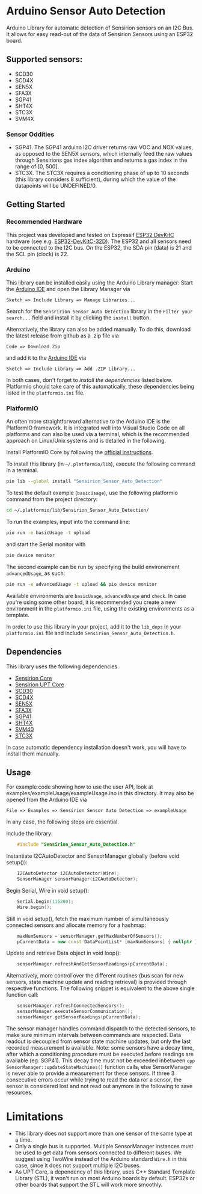 # Arduino Sensor Auto Detection

Arduino Library for automatic detection of Sensirion sensors on an I2C Bus. It allows for easy read-out of the data of Sensirion Sensors using an ESP32 board.

## Supported sensors:

- SCD30
- SCD4X
- SEN5X
- SFA3X
- SGP41
- SHT4X
- STC3X
- SVM4X

### Sensor Oddities
- SGP41. The SGP41 arduino I2C driver returns raw VOC and NOX values, as opposed to the SEN5X sensors, which internally feed the raw values through Sensirions gas index algorithm and returns a gas index in the range of [0, 500].
- STC3X. The STC3X requires a conditioning phase of up to 10 seconds (this library considers 8 sufficient), during which the value of the datapoints will be UNDEFINED/0.

## Getting Started

### Recommended Hardware

This project was developed and tested on Espressif [ESP32 DevKitC](https://www.espressif.com/en/products/devkits/esp32-devkitc) hardware (see e.g. [ESP32-DevKitC-32D](https://www.digikey.com/en/products/detail/espressif-systems/ESP32-DEVKITC-32D/9356990)).
The ESP32 and all sensors need to be connected to the I2C bus. On the ESP32, the SDA pin (data) is 21 and the SCL pin (clock) is 22.

### Arduino

This library can be installed easily using the Arduino Library manager:
Start the [Arduino IDE](http://www.arduino.cc/en/main/software) and open the Library Manager via

    Sketch => Include Library => Manage Libraries...

Search for the `Sensririon Sensor Auto Detection` library in the `Filter your search...` field and install it by clicking the `install` button.

Alternatively, the library can also be added manually. To do this, download the latest release from github as a .zip file via

    Code => Download Zip

and add it to the [Arduino IDE](http://www.arduino.cc/en/main/software) via

    Sketch => Include Library => Add .ZIP Library...

In both cases, don't forget to _install the dependencies_ listed below. Platformio should take care of this automatically, these dependencies being listed in the `platformio.ini` file.

### PlatformIO
An often more straightforward alternative to the Arduino IDE is the PlatformIO framework. It is integrated well into Visual Studio Code on all platforms and can also be used via a terminal, which is the recommended approach on Linux/Unix systems and is detailed in the following.

Install PlatformIO Core by following the [official instructions](https://docs.platformio.org/en/latest/core/installation/methods/index.html).

To install this library (in `~/.platformio/lib`), execute the following command in a terminal.
```bash
pio lib --global install "Sensirion_Sensor_Auto_Detection"
```
To test the default example (`basicUsage`), use the following platformio command from the project directory:
```bash
cd ~/.platformio/lib/Sensirion_Sensor_Auto_Detection/
```
To run the examples, input into the command line:
```bash
pio run -e basicUsage -t upload
```
and start the Serial monitor with
```bash
pio device monitor
```
The second example can be run by specifying the build environement `advancedUsage`, as such:
```bash
pio run -e advancedUsage -t upload && pio device monitor
```
Available environments are `basicUsage`, `advancedUsage` and `check`.
In case you're using some other board, it is recommended you create a new environment in the `platformio.ini` file, using the existing environments as a template.

In order to use this library in your project, add it to the `lib_deps` in your `platformio.ini` file and include `Sensirion_Sensor_Auto_Detection.h`.

## Dependencies

This library uses the following dependencies.

* [Sensirion Core](https://github.com/Sensirion/arduino-core)
* [Sensirion UPT Core](https://github.com/Sensirion/upt-core)
* [SCD30](https://github.com/Sensirion/arduino-i2c-scd30)
* [SCD4X](https://github.com/Sensirion/arduino-i2c-scd4x)
* [SEN5X](https://github.com/Sensirion/arduino-i2c-sen5x)
* [SFA3X](https://github.com/Sensirion/arduino-i2c-sfa3x)
* [SGP41](https://github.com/Sensirion/arduino-i2c-sgp41)
* [SHT4X](https://github.com/Sensirion/arduino-i2c-sht4x)
* [SVM40](https://github.com/Sensirion/arduino-i2c-svm40)
* [STC3X](https://github.com/Sensirion/arduino-i2c-stc3x)

In case automatic dependency installation doesn't work, you will have to install them manually.

## Usage

For example code showing how to use the user API, look at examples/exampleUsage/exampleUsage.ino in this directory. It may also be opened from the Arduino IDE via

    File => Examples => Sensirion Sensor Auto Detection => exampleUsage

In any case, the following steps are essential.

Include the library:
```cpp
    #include "Sensirion_Sensor_Auto_Detection.h"
```
Instantiate I2CAutoDetector and SensorManager globally (before void setup()):

```cpp
    I2CAutoDetector i2CAutoDetector(Wire);
    SensorManager sensorManager(i2CAutoDetector);
```
Begin Serial, Wire in void setup():

```cpp
    Serial.begin(115200);
    Wire.begin();
```

Still in void setup(), fetch the maximum number of simultaneously connected sensors and allocate memory for a hashmap:
```cpp
    maxNumSensors = sensorManager.getMaxNumberOfSensors();
    pCurrentData = new const DataPointList* [maxNumSensors] { nullptr };
```

Update and retrieve Data object in void loop():
```cpp
    sensorManager.refreshAndGetSensorReadings(pCurrentData);
```

Alternatively, more control over the different routines (bus scan for new sensors, state machine update and reading retrieval) is provided through respective functions. The following snippet is equivalent to the above single function call:
```cpp
    sensorManager.refreshConnectedSensors();
    sensorManager.executeSensorCommunication();
    sensorManager.getSensorReadings(pCurrentData);
```

The sensor manager handles command dispatch to the detected sensors, to make sure minimum intervals between commands are respected. Data readout is decoupled from sensor state machine updates, but only the last recorded measurement is available. Note: some sensors have a decay time, after which a conditioning procedure must be executed before readings are available (eg. SGP41). This decay time must not be exceeded inbetween ```cpp SensorManager::updateStateMachines()``` function calls, else SensorManager is never able to provide a measurement for these sensors.
If three 3 consecutive errors occur while trying to read the data ror a sensor, the sensor is considered lost and not read out anymore in the following to save resources.

# Limitations

- This library does not support more than one sensor of the same type at a time.
- Only a single bus is supported. Multiple SensorManager instances must be used to get data from sensors connected to different buses. We suggest using TwoWire instead of the Arduino standard ```Wire.h``` in this case, since it does not support multiple I2C buses.
- As UPT Core, a dependency of this library, uses C++ Standard Template Library (STL), it won't run on most Arduino boards by default. ESP32s or other boards that support the STL will work more smoothly.
